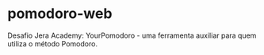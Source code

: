 # pomodoro-web
Desafio Jera Academy: YourPomodoro - uma ferramenta auxiliar para quem utiliza o método Pomodoro.
